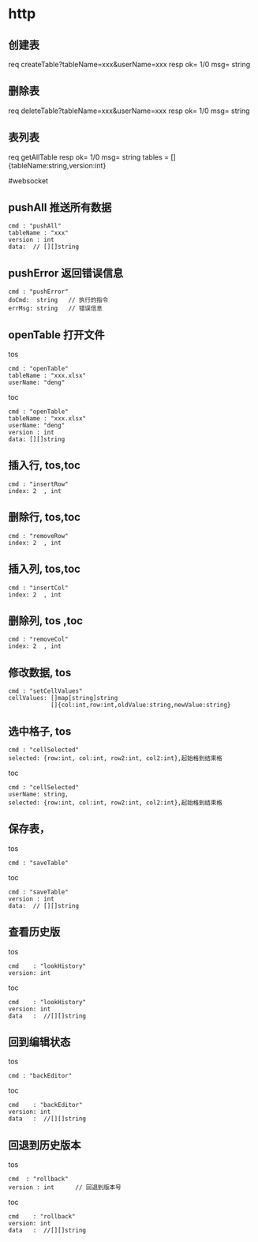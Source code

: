# http
## 创建表 
req  createTable?tableName=xxx&userName=xxx
resp ok= 1/0
     msg= string

## 删除表 
req  deleteTable?tableName=xxx&userName=xxx
resp ok= 1/0
     msg= string

## 表列表 
req  getAllTable
resp ok= 1/0
     msg= string
     tables = []{tableName:string,version:int}
        
#websocket
## pushAll 推送所有数据
```
cmd : "pushAll"
tableName : "xxx"
version : int
data:  // [][]string
```

## pushError 返回错误信息
```
cmd : "pushError"
doCmd:  string   // 执行的指令
errMsg: string   // 错误信息
```

## openTable 打开文件
tos
```
cmd : "openTable"
tableName : "xxx.xlsx"
userName: "deng"
```

toc
```
cmd : "openTable"
tableName : "xxx.xlsx"
userName: "deng"
version : int
data: [][]string
```

## 插入行, tos,toc
```
cmd : "insertRow"
index: 2  , int
```
## 删除行, tos,toc
```
cmd : "removeRow"
index: 2  , int
```
## 插入列, tos,toc
```
cmd : "insertCol"
index: 2  , int
```
## 删除列, tos ,toc
```
cmd : "removeCol"
index: 2  , int
```

## 修改数据, tos
```
cmd : "setCellValues"
cellValues: []map[string]string
            []{col:int,row:int,oldValue:string,newValue:string}
```

## 选中格子, tos
```
cmd : "cellSelected"
selected: {row:int, col:int, row2:int, col2:int},起始格到结束格 
```
toc
```
cmd : "cellSelected"
userName: string,
selected: {row:int, col:int, row2:int, col2:int},起始格到结束格 
```

## 保存表，
tos
```
cmd : "saveTable"
```
toc
```
cmd : "saveTable"
version : int
data:  // [][]string
```

## 查看历史版
tos
```
cmd    : "lookHistory"
version: int
```

toc
```
cmd    : "lookHistory"
version: int
data   :  //[][]string
```

## 回到编辑状态
tos
```
cmd : "backEditor"
```

toc
```
cmd    : "backEditor"
version: int
data   :  //[][]string
```

## 回退到历史版本
tos
```
cmd  : "rollback"
version : int      // 回退到版本号
```

toc
```
cmd    : "rollback"
version: int
data   :  //[][]string
```

